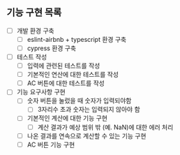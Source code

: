 ## 기능 구현 목록
- [ ] 개발 환경 구축
  - [ ] eslint-airbnb + typescript 환경 구축
  - [ ] cypress 환경 구축
- [ ] 테스트 작성
  - [ ] 입력에 관련된 테스트를 작성
  - [ ] 기본적인 연산에 대한 테스트를 작성
  - [ ] AC 버튼에 대한 테스트를 작성
- [ ] 기능 요구사항 구현
  - [ ] 숫자 버튼을 눌렀을 때 숫자가 입력되야함
    - [ ] 3자리수 초과 숫자는 입력되지 않아야 함
  - [ ] 기본적인 계산에 대한 기능 구현
    - [ ] 계산 결과가 예상 범위 밖 (예. NaN)에 대한 에러 처리 
  - [ ] 나온 결과를 연속으로 계산할 수 있는 기능 구현
  - [ ] AC 버튼 기능 구현